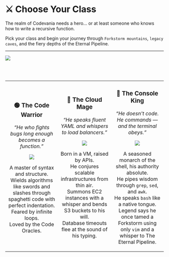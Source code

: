# ⚔️ Choose Your Class

The realm of Codevania needs a hero... or at least someone who knows how to write a recursive function.

Pick your class and begin your journey through `Forkstorm mountains`, `legacy caves`, and the fiery depths of the Eternal Pipeline.

---

<a href="./glossary.md">
  <img src="https://img.shields.io/badge/Study%20the%20ancient%20scrolls%20before%20your%20fate%20is%20sealed-5dade2?style=for-the-badge"/>
</a>

<br/><br/>

<table>
<tr>
<td align="center" width="33%">

### 🟢 The Code Warrior  
*“He who fights bugs long enough becomes a function.”*

<a href="./warrior/the-forest-of-nested-loops/level-1.md">
  <img src="https://img.shields.io/badge/Choose--Code%20Warrior-green?style=for-the-badge"/>
</a>

<br/>

A master of syntax and structure.  
Wields algorithms like swords and slashes through spaghetti code with perfect indentation.  
Feared by infinite loops.  
Loved by the Code Oracles.

</td>

<td align="center" width="33%">

### 🔵 The Cloud Mage  
*“He speaks fluent YAML and whispers to load balancers.”*

<a href="./mage/the-forgotten-clouds/level-1.md">
  <img src="https://img.shields.io/badge/Choose--Cloud%20Mage-3498db?style=for-the-badge"/>
</a>

<br/>

Born in a VM, raised by APIs.  
He conjures scalable infrastructures from thin air.  
Summons EC2 instances with a whisper and bends S3 buckets to his will.  
Database timeouts flee at the sound of his typing.

</td>

<td align="center" width="33%">

### 🔴 The Console King  
*“He doesn't code. He commands — and the terminal obeys.”*

<a href="./king/the-terminal-throne/level-1.md">
  <img src="https://img.shields.io/badge/Choose--Console%20King-e74c3c?style=for-the-badge"/>
</a>

<br/>

A seasoned monarch of the shell, his authority absolute.  
He pipes wisdom through `grep`, `sed`, and `awk`.  
He speaks `bash` like a native tongue.  
Legend says he once tamed a Forkstorm using only `vim` and a whisper to The Eternal Pipeline.

</td>
</tr>
</table>
